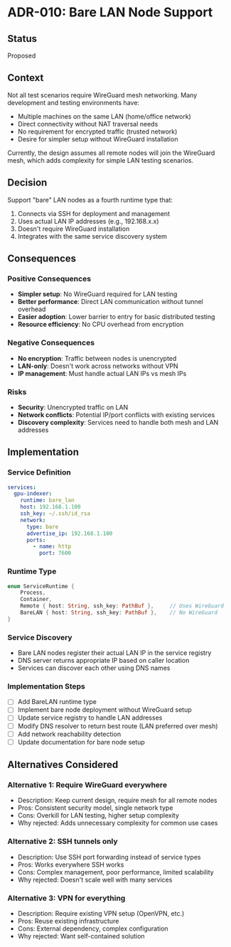 # ADR-010: Bare LAN Node Support

## Status

Proposed

## Context

Not all test scenarios require WireGuard mesh networking. Many development and testing environments have:
- Multiple machines on the same LAN (home/office network)
- Direct connectivity without NAT traversal needs
- No requirement for encrypted traffic (trusted network)
- Desire for simpler setup without WireGuard installation

Currently, the design assumes all remote nodes will join the WireGuard mesh, which adds complexity for simple LAN testing scenarios.

## Decision

Support "bare" LAN nodes as a fourth runtime type that:
1. Connects via SSH for deployment and management
2. Uses actual LAN IP addresses (e.g., 192.168.x.x)
3. Doesn't require WireGuard installation
4. Integrates with the same service discovery system

## Consequences

### Positive Consequences

- **Simpler setup**: No WireGuard required for LAN testing
- **Better performance**: Direct LAN communication without tunnel overhead
- **Easier adoption**: Lower barrier to entry for basic distributed testing
- **Resource efficiency**: No CPU overhead from encryption

### Negative Consequences

- **No encryption**: Traffic between nodes is unencrypted
- **LAN-only**: Doesn't work across networks without VPN
- **IP management**: Must handle actual LAN IPs vs mesh IPs

### Risks

- **Security**: Unencrypted traffic on LAN
- **Network conflicts**: Potential IP/port conflicts with existing services
- **Discovery complexity**: Services need to handle both mesh and LAN addresses

## Implementation

### Service Definition
```yaml
services:
  gpu-indexer:
    runtime: bare_lan
    host: 192.168.1.100
    ssh_key: ~/.ssh/id_rsa
    network:
      type: bare
      advertise_ip: 192.168.1.100
      ports:
        - name: http
          port: 7600
```

### Runtime Type
```rust
enum ServiceRuntime {
    Process,
    Container, 
    Remote { host: String, ssh_key: PathBuf },     // Uses WireGuard
    BareLAN { host: String, ssh_key: PathBuf },    // No WireGuard
}
```

### Service Discovery
- Bare LAN nodes register their actual LAN IP in the service registry
- DNS server returns appropriate IP based on caller location
- Services can discover each other using DNS names

### Implementation Steps

- [ ] Add BareLAN runtime type
- [ ] Implement bare node deployment without WireGuard setup
- [ ] Update service registry to handle LAN addresses
- [ ] Modify DNS resolver to return best route (LAN preferred over mesh)
- [ ] Add network reachability detection
- [ ] Update documentation for bare node setup

## Alternatives Considered

### Alternative 1: Require WireGuard everywhere
- Description: Keep current design, require mesh for all remote nodes
- Pros: Consistent security model, single network type
- Cons: Overkill for LAN testing, higher setup complexity
- Why rejected: Adds unnecessary complexity for common use cases

### Alternative 2: SSH tunnels only
- Description: Use SSH port forwarding instead of service types
- Pros: Works everywhere SSH works
- Cons: Complex management, poor performance, limited scalability
- Why rejected: Doesn't scale well with many services

### Alternative 3: VPN for everything
- Description: Require existing VPN setup (OpenVPN, etc.)
- Pros: Reuse existing infrastructure
- Cons: External dependency, complex configuration
- Why rejected: Want self-contained solution